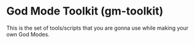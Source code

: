 # God Mode Toolkit (gm-toolkit)

This is the set of tools/scripts that you are gonna use while making your own God Modes.
